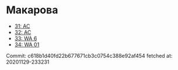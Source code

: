 # Макарова
- [31: AC](31.md)
- [32: AC](32.md)
- [33: WA 6](33.md)
- [34: WA 01](34.md)

Commit: c618b1d40fd22b677671cb3c0754c388e92af454
 fetched at: 20201129-233231
